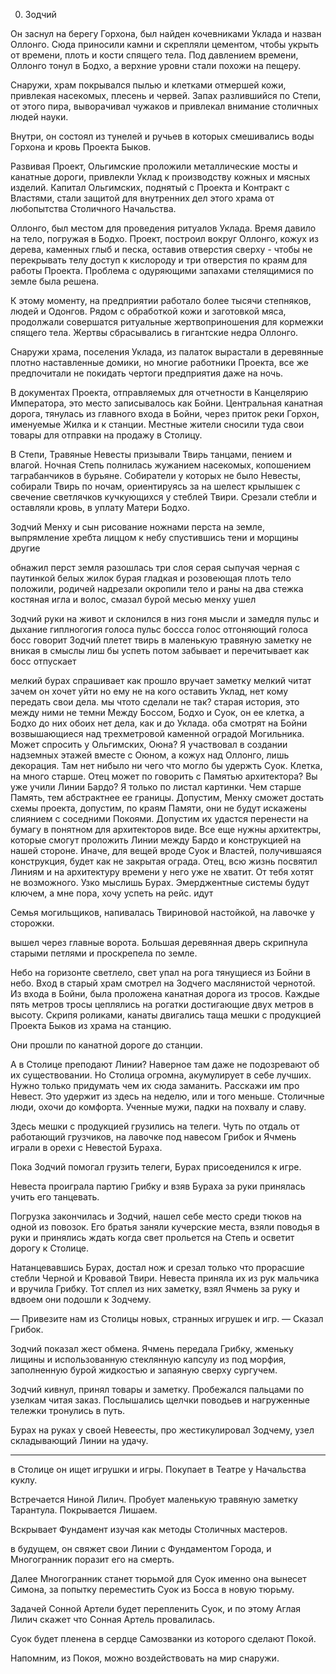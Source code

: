 0. Зодчий

Он заснул на берегу Горхона, был найден кочевниками Уклада и назван Оллонго. Сюда приносили камни и скрепляли цементом, чтобы укрыть от времени, плоть и кости спящего тела. Под давлением времени, Оллонго тонул в Бодхо, а верхние уровни стали похожи на пещеру.

Снаружи, храм покрывался пылью и клетками отмершей кожи, привлекая насекомых, плесень и червей. Запах разлившийся по Степи, от этого пира, выворачивал чужаков и привлекал внимание столичных людей науки. 

Внутри, он состоял из тунелей и ручьев в которых смешивались воды Горхона и кровь Проекта Быков.

Развивая Проект, Ольгимские проложили металлические мосты и канатные дороги, привлекли Уклад к производству кожных и мясных изделий. Капитал Ольгимских, поднятый с Проекта и Контракт с Властями, стали защитой для внутренних дел этого храма от любопытства Столичного Начальства.

Оллонго, был местом для проведения ритуалов Уклада. Время давило на тело, погружая в Бодхо. Проект, построил вокруг Оллонго, кожух из дерева, каменных глыб и песка, оставив отверстия сверху - чтобы не перекрывать телу доступ к кислороду и три отверстия по краям для работы Проекта. Проблема с одуряющими запахами стелящимися по земле была решена.

К этому моменту, на предприятии работало более тысячи степняков, людей и Одонгов. Рядом с обработкой кожи и заготовкой мяса, продолжали совершатся ритуальные жертвоприношения для кормежки спящего тела. Жертвы сбрасывались в гигантские недра Оллонго.

Снаружи храма, поселения Уклада, из палаток вырастали в  деревянные плотно наставленные домики, но многие работники Проекта, все же предпочитали не покидать чертоги предприятия даже на ночь. 

В документах Проекта, отправляемых для отчетности в Канцелярию Императора, это место записывалось как Бойни.  Центральная канатная дорога, тянулась из главного входа в Бойни, через приток реки Горхон, именуемые Жилка и к станции. Местные жители сносили туда свои товары для отправки на продажу в Столицу. 

В Степи, Травяные Невесты призывали Твирь танцами, пением и влагой. Ночная Степь полнилась жужанием насекомых, копошением таграбанчиков в бурьяне. Собиратели у которых не было Невесты, собирали Твирь по ночам, ориентируясь за на шелест крылышек с свечение светлячков кучкующихся у стеблей Твири. Срезали стебли и оставляли кровь, в уплату Матери Бодхо.

Зодчий 
Менху и сын рисование ножнами перста на земле, выпрямление хребта лиццом к небу спустившись тени и морщины другие

обнажил перст
земля разошлась 
три слоя серая сыпучая черная с паутинкой белых жилок бурая гладкая и розовеющая плоть
тело положили, родичей надрезали окропили тело и раны на два стежка костяная игла и волос, смазал бурой месью
менху ушел

Зодчий руки на живот и склонился в низ гоня мысли и замедля пульс и дыхание гиплногогия голоса пульс боссса голос отгоняющий голоса босс говорит Зодчий плетет твирь в маленькую травяную заметку не вникая в смыслы лиш бы успеть 
потом забывает и перечитывает как босс отпускает

мелкий бурах спрашивает как прошло
вручает заметку мелкий читат
зачем
он хочет уйти но ему не на кого оставить Уклад, нет кому передать свои дела.
мы чтото сделали не так?
старая история, это между ними
не темни
Между Боссом, Бодхо и Суок, он ее клетка, а Бодхо до них обоих нет дела, как и до Уклада.
оба смотрят на Бойни возвышающиеся над трехметровой каменной оградой Могильника. 
Может спросить у Ольгимских, Оюна?
Я участвовал в создании надземных этажей вместе с Оюном, а кожух над Оллонго, лишь декорация. Там нет нибыло ни чего что могло бы удержть Суок. Клетка, на много старше.
Отец может по говорить с Памятью архитектора?
Вы уже учили Линии Бардо?
Я только по листал картинки.
Чем старше Память, тем абстрактнее ее границы. Допустим, Менху сможет достать схемы проекта, допустим, по краям Памяти, они не будут искажены слиянием с соседними Покоями. Допустим их удастся перенести на бумагу в понятном для архитекторов виде. Все еще нужны архитектры, которые смогут проложить Линии между Бардо и конструкцией на нашей стороне. Иначе, для вещей вроде Суок и Властей, получившаяся конструкция, будет как не закрытая ограда.
Отец, всю жизнь посвятил Линиям и на архитектуру времени у него уже не хватит. От тебя хотят не возможного.
Узко мыслишь Бурах. Эмерджентные системы будут ключем, а мне пора, хочу успеть на рейс.
идут 

Семья могильщиков, напивалась Твириновой настойкой, на лавочке у сторожки.

 вышел через главные ворота. Большая деревянная дверь скрипнула старыми петлями и проскрепела по земле. 

Небо на горизонте светлело, свет упал на рога тянущиеся из Бойни в небо. Вход в старый храм смотрел на Зодчего маслянистой чернотой. Из входа в Бойни, была проложена канатная дорога из тросов. Каждые пять метров тросы цеплялись на рогатки достигающие двух метров в высоту. Скрипя роликами, канаты двигались таща мешки с продукцией Проекта Быков из храма на станцию. 

Они прошли по канатной дороге до станции.

А в Столице преподают Линии?
Наверное там даже не подозревают об их существовании. Но Столица огромна, акумулирует в себе лучших. Нужно только придумать чем их сюда заманить.
Расскажи им про Невест.
Это удержит из здесь на неделю, или и того меньше. Столичные люди, охочи до комфорта. Ученные мужи, падки на похвалу и славу. 

Здесь мешки с продукцией грузились на телеги. Чуть по отдаль от работающий грузчиков, на лавочке под навесом Грибок и Ячмень играли в орехи с Невестой Бураха.

Пока Зодчий помогал грузить телеги, Бурах присоеденился к игре.

Невеста проиграла партию Грибку и взяв Бураха за руки принялась учить его танцевать.

Погрузка закончилась и Зодчий, нашел себе место среди тюков на одной из повозок. Его братья заняли кучерские места, взяли поводья в руки и принялись ждать когда свет прольется на Степь и осветит дорогу к Столице.

Натанцевавшись Бурах, достал нож и срезал только что прорасшие стебли Черной и Кровавой Твири. Невеста приняла их из рук мальчика и вручила Грибку. Тот сплел из них заметку, взял Ячмень за руку и вдвоем они подошли к Зодчему.

— Привезите нам из Столицы новых, странных игрушек и игр. — Сказал Грибок.

Зодчий показал жест обмена. Ячмень передала Грибку, жменьку лищины и использованную стеклянную капсулу из под морфия, заполненную бурой жидкостью и запаяную сверху сургучем.  

Зодчий кивнул, принял товары и заметку. Пробежался пальцами по узелкам читая заказ. Послышались щелчки поводьев и нагруженные тележки тронулись в путь.

Бурах на руках у своей Невеесты, про жестикулировал Зодчему, узел складывающий Линии на удачу.   



__________

в Столице он ищет игрушки и игры. Покупает в Театре у Начальства куклу.
	
Встречается Ниной Лилич. Пробует маленькую травяную заметку Тарантула. Покрывается Лишаем. 

Вскрывает Фундамент изучая как методы Столичных мастеров.

в будущем, он свяжет свои Линии с Фундаментом Города, и Многогранник поразит его на смерть.

Далее Многогранник станет тюрьмой для Суок именно она вынесет Симона, за попытку переместить Суок из Босса в новую тюрьму.

Задачей Сонной Артели будет перепленить Суок, и по этому Аглая Лилич скажет что Сонная Артель провалилась. 

Суок будет пленена в сердце Самозванки из которого сделают Покой.

Напомним, из Покоя, можно воздействовать на мир снаружи.


